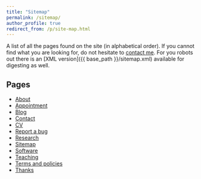 ```yaml
---
title: "Sitemap"
permalink: /sitemap/
author_profile: true
redirect_from: /p/site-map.html
---
```


A list of all the pages found on the site (in alphabetical order). If you cannot find what you are looking for, do not hesitate to <a href="/contact/">contact me</a>. For you robots out there is an [XML version]({{ base_path }}/sitemap.xml) available for digesting as well.

<h2>Pages</h2>

<ul>
<li><a href="/">About</a></li> 
<li><a href="/rdv/">Appointment</a></li> 
<li><a href="https://www.statsandr.com/">Blog</a></li> 
<li><a href="/contact/">Contact</a></li> 
<li><a href="/cv/">CV</a></li> 
<li><a href="/report-bug/">Report a bug</a></li> 
<li><a href="/research/">Research</a></li> 
<li><a href="/sitemap/">Sitemap</a></li> 
<li><a href="/software/">Software</a></li> 
<li><a href="/teaching/">Teaching</a></li> 
<li><a href="/terms/">Terms and policies</a></li> 
<li><a href="/thanks/">Thanks</a></li> 
</ul>